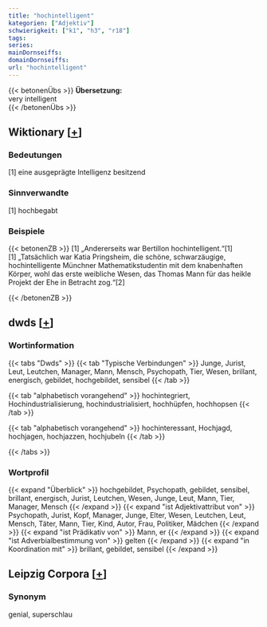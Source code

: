 ```yaml
---
title: "hochintelligent"
kategorien: ["Adjektiv"]
schwierigkeit: ["k1", "h3", "r18"]
tags:
series:
mainDornseiffs:
domainDornseiffs:
url: "hochintelligent"
---
```


{{< betonenÜbs >}}
**Übersetzung:**  
very  intelligent  
{{< /betonenÜbs >}}

## Wiktionary [[+](https://de.wiktionary.org/wiki/hochintelligent)]

### Bedeutungen
[1] eine ausgeprägte Intelligenz besitzend  

### Sinnverwandte
[1] hochbegabt  

### Beispiele
{{< betonenZB >}}
[1] „Andererseits war Bertillon hochintelligent.“[1]  
[1] „Tatsächlich war Katia Pringsheim, die schöne, schwarzäugige, hochintelligente Münchner Mathematikstudentin mit dem knabenhaften Körper, wohl das erste weibliche Wesen, das Thomas Mann für das heikle Projekt der Ehe in Betracht zog.“[2]  

{{< /betonenZB >}}


## dwds [[+](https://www.dwds.de/wb/hochintelligent)]

### Wortinformation
{{< tabs "Dwds" >}}
{{< tab "Typische Verbindungen" >}}
Junge, Jurist, Leut, Leutchen, Manager, Mann, Mensch, Psychopath, Tier, Wesen, brillant, energisch, gebildet, hochgebildet, sensibel
{{< /tab >}}

{{< tab "alphabetisch vorangehend" >}}
hochintegriert, Hochindustrialisierung, hochindustrialisiert, hochhüpfen, hochhopsen
{{< /tab >}}

{{< tab "alphabetisch vorangehend" >}}
hochinteressant, Hochjagd, hochjagen, hochjazzen, hochjubeln
{{< /tab >}}

{{< /tabs >}}

### Wortprofil
{{< expand "Überblick" >}} hochgebildet, Psychopath, gebildet, sensibel, brillant, energisch, Jurist, Leutchen, Wesen, Junge, Leut, Mann, Tier, Manager, Mensch {{< /expand >}}
{{< expand "ist Adjektivattribut von" >}} Psychopath, Jurist, Kopf, Manager, Junge, Elter, Wesen, Leutchen, Leut, Mensch, Täter, Mann, Tier, Kind, Autor, Frau, Politiker, Mädchen {{< /expand >}}
{{< expand "ist Prädikativ von" >}} Mann, er {{< /expand >}}
{{< expand "ist Adverbialbestimmung von" >}} gelten {{< /expand >}}
{{< expand "in Koordination mit" >}} brillant, gebildet, sensibel {{< /expand >}}

## Leipzig Corpora [[+](https://corpora.uni-leipzig.de/en/res?word=hochintelligent&corpusId=deu_newscrawl-public_2018)]


### Synonym
genial, superschlau


